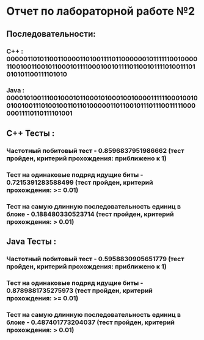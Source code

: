 # Отчет по лабораторной работе №2
## Последовательности:
### C++ : 00000110101100110000110100111101100000010111111001000011001001100101100010111100010010111101100101111010011101010101100111101010
### Java : 00001010011100100010110001010001001000011111100010010010010011101001001101101000001101100101110111001111100000011110110111101001
## C++ Тесты :
### Частотный побитовый тест - 0.8596837951986662 (тест пройден, критерий прохождения: приближено к 1)
### Тест на одинаковые подряд идущие биты - 0.7215391283588499 (тест пройден, критерий прохождения: >= 0.01)
### Тест на самую длинную последовательность единиц в блоке - 0.188480330523714 (тест пройден, критерий прохождения: > 0.01)
## Java Тесты :
### Частотный побитовый тест - 0.5958830905651779 (тест пройден, критерий прохождения: приближено к 1)
### Тест на одинаковые подряд идущие биты - 0.8789881735275973 (тест пройден, критерий прохождения: >= 0.01)
### Тест на самую длинную последовательность единиц в блоке - 0.487401773204037 (тест пройден, критерий прохождения: > 0.01)